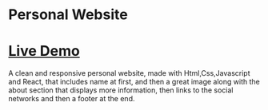 # Personal Website

# [Live Demo](https://ujwal-yadav.github.io/personalwebsite/)

A clean and responsive personal website, made with Html,Css,Javascript and React, that includes name at first, and then a great image along with the about section that displays more information, then links to the social networks and then a footer at the end.
